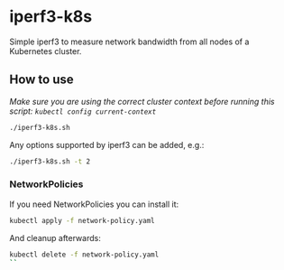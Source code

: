 # iperf3-k8s

Simple iperf3 to measure network bandwidth from all nodes of a Kubernetes cluster.

## How to use

*Make sure you are using the correct cluster context before running this script: `kubectl config current-context`*

```sh
./iperf3-k8s.sh
```

Any options supported by iperf3 can be added, e.g.:

```sh
./iperf3-k8s.sh -t 2
```

### NetworkPolicies

If you need NetworkPolicies you can install it:

```sh
kubectl apply -f network-policy.yaml
```

And cleanup afterwards:

```sh
kubectl delete -f network-policy.yaml
``